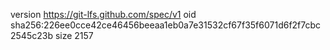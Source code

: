 version https://git-lfs.github.com/spec/v1
oid sha256:226ee0cce42ce46456beeaa1eb0a7e31532cf67f35f6071d6f2f7cbc2545c23b
size 2157
